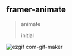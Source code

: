 ## framer-animate
> animate
> 
> initial

![ezgif com-gif-maker](https://user-images.githubusercontent.com/58690483/126438460-ce834588-8b40-4c6a-b689-03ab9c530c5b.gif)
